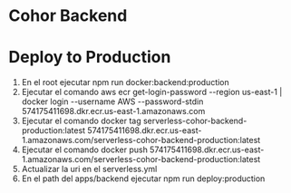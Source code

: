 # Cohor Backend

# Deploy to Production

1. En el root ejecutar npm run docker:backend:production
2. Ejecutar el comando aws ecr get-login-password --region us-east-1 | docker login --username AWS --password-stdin 574175411698.dkr.ecr.us-east-1.amazonaws.com
3. Ejecutar el comando docker tag serverless-cohor-backend-production:latest 574175411698.dkr.ecr.us-east-1.amazonaws.com/serverless-cohor-backend-production:latest
4. Ejecutar el comando docker push 574175411698.dkr.ecr.us-east-1.amazonaws.com/serverless-cohor-backend-production:latest
5. Actualizar la uri en el serverless.yml
6. En el path del apps/backend ejecutar npm run deploy:production